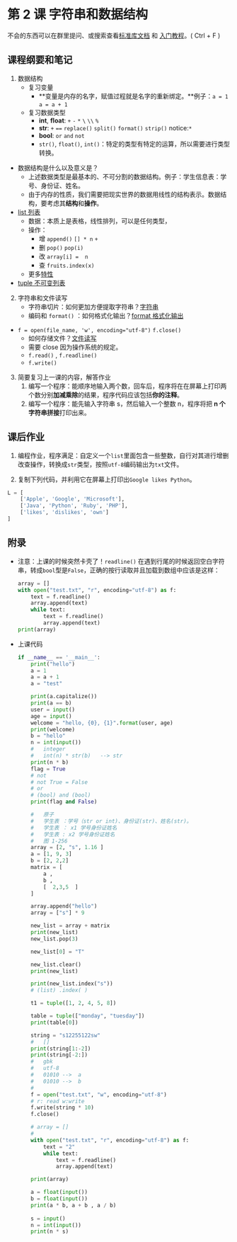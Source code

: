 # 第 2 课 字符串和数据结构

不会的东西可以在群里提问、或搜索查看[标准库文档](https://docs.python.org/zh-cn/3/library/index.html) 和 [入门教程](https://docs.python.org/zh-cn/3/tutorial/index.html)。( Ctrl + F )

## 课程纲要和笔记

1. 数据结构
	- 复习变量
      - **变量是内存的名字，赋值过程就是名字的重新绑定。**例子：`a = 1` `a = a + 1`
    - 复习数据类型
      - **int**, **float**: `+` `-` `*`  `\` `\\` `%`
      - **str**: `+` `==` `replace()` `split()` `format()` `strip()` notice:`*`
      - **bool**: `or` `and` `not`
      - `str()`, `float()`, `int()`：特定的类型有特定的运算，所以需要进行类型转换。
- 数据结构是什么以及意义是？
  - 上述数据类型是最基本的、不可分割的数据结构。例子：学生信息表：学号、身份证、姓名。
  - 由于内存的性质，我们需要把现实世界的数据用线性的结构表示。数据结构，要考虑其**结构**和**操作**。
- [list 列表](https://docs.python.org/zh-cn/3/tutorial/introduction.html#lists) 
  - 数据：本质上是表格，线性排列，可以是任何类型，
  - 操作：
    - 增 `append()` `[] * n`  `+` 
    - 删 `pop()` `pop(i)`
    - 改 `array[i] =  n`
    - 查 `fruits.index(x)`
  - 更多[特性](https://docs.python.org/zh-cn/3/tutorial/datastructures.html#more-on-lists)
- [tuple 不可变列表](https://docs.python.org/zh-cn/3/library/stdtypes.html?highlight=tuple#tuple)

2. 字符串和文件读写
    - 字符串切片：如何更加方便提取字符串？[字符串](https://docs.python.org/zh-cn/3/tutorial/introduction.html#strings)
    - 编码和 `format()` ：如何格式化输出？[format 格式化输出](https://docs.python.org/zh-cn/3/tutorial/inputoutput.html#the-string-format-method)
- `f = open(file_name, 'w', encoding="utf-8")` `f.close()`
  - 如何存储文件？[文件读写](https://docs.python.org/zh-cn/3/tutorial/inputoutput.html#reading-and-writing-files)
  - 需要 close 因为操作系统的规定。
  - `f.read()` , `f.readline()` 
  - `f.write()`
3. 简要复习上一课的内容，解答作业
    1. 编写一个程序：能顺序地输入两个数，回车后，程序将在在屏幕上打印两个数分别**加减乘除**的结果，程序代码应该包括**你的注释**。
    2. 编写一个程序：能先输入字符串 s，然后输入一个整数 n，程序将把 **n 个字符串拼接**打印出来。


## 课后作业

1. 编程作业，程序满足：自定义一个`list`里面包含一些整数，自行对其进行增删改查操作，转换成`str`类型，按照`utf-8`编码输出为`txt`文件。

2. 复制下列代码，并利用它在屏幕上打印出`Google likes Python`。

```python
L = [
    ['Apple', 'Google', 'Microsoft'],
    ['Java', 'Python', 'Ruby', 'PHP'],
    ['likes', 'dislikes', 'own']
]
```

## 附录

- 注意：上课的时候突然卡壳了！`readline()` 在遇到行尾的时候返回空白字符串，转成`bool`型是`False`，正确的按行读取并且加载到数组中应该是这样：

  ```python
  array = []
  with open("test.txt", "r", encoding="utf-8") as f:
      text = f.readline()
      array.append(text)
      while text:
          text = f.readline()
          array.append(text)
  print(array)
  ```

- 上课代码

  ```python
  if __name__ == '__main__':
      print("hello")
      a = 1
      a = a + 1
      a = "test"
  
      print(a.capitalize())
      print(a == b)
      user = input()
      age = input()
      welcome = "hello, {0}, {1}".format(user, age)
      print(welcome)
      b = "hello"
      n = int(input())
      #   integer
      #   int(n) * str(b)   --> str
      print(n * b)
      flag = True
      # not
      # not True = False
      # or
      # (bool) and (bool)
      print(flag and False)
  
      #   原子
      #   学生表 ：学号（str or int)、身份证(str)、姓名(str)。
      #   学生表 ： x1 学号身份证姓名
      #   学生表 : x2 学号身份证姓名
      #   图 1-256
      array = [2, "s", 1.16 ]
      a = [1, 9, 3]
      b = [2, 2,2]
      matrix = [
          a ,
          b ,
          [  2,3,5  ]
      ]
  
      array.append("hello")
      array = ["s"] * 9
  
      new_list = array + matrix
      print(new_list)
      new_list.pop(3)
  
      new_list[0] = "T"
  
      new_list.clear()
      print(new_list)
  
      print(new_list.index("s"))
      # (list) .index( )
  
      t1 = tuple([1, 2, 4, 5, 8])
  
      table = tuple(["monday", "tuesday"])
      print(table[0])
  
      string = "s12255122sw"
      #   []
      print(string[1:-2])
      print(string[-2:])
      #   gbk
      #   utf-8
      #   01010 -->  a
      #   01010 -->  b
      #
      f = open("test.txt", "w", encoding="utf-8")
      # r: read w:write
      f.write(string * 10)
      f.close()
  
      # array = []
      #
      with open("test.txt", "r", encoding="utf-8") as f:
          text = "2"
          while text:
              text = f.readline()
              array.append(text)
  
      print(array)
  
      a = float(input())
      b = float(input())
      print(a * b, a + b , a / b)
      
      s = input()
      n = int(input())
      print(n * s)
  ```

  